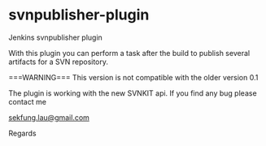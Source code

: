 svnpublisher-plugin
===================

Jenkins svnpublisher plugin

With this plugin you can perform a task after the build to publish several artifacts for a SVN repository.


===WARNING===
This version is not compatible with the older version 0.1

The plugin is working with the new SVNKIT api. If you find any bug please contact me

sekfung.lau@gmail.com

Regards
